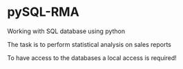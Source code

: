 # pySQL-RMA
Working with SQL database using python

The task is to perform statistical analysis on sales reports

To have access to the databases a local access is required!
